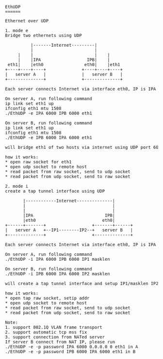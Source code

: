 <pre>
EthUDP
======
<pre>
Ethernet over UDP

1. mode e
Bridge two ethernets using UDP

          |-------Internet---------|
          |                        |
     |    |                        |    |
     |    |IPA                  IPB|    |
 eth1|    |eth0                eth0|    |eth1
+----+----+----+              +----+----+----+
|   server A   |              |   server B   |
+--------------+              +--------------+

Each server connects Internet via interface eth0, IP is IPA & IPB.

On server A, run following command
ip link set eth1 up
ifconfig eth1 mtu 1508
./EthUDP -e IPA 6000 IPB 6000 eth1

On server B, run following command
ip link set eth1 up
ifconfig eth1 mtu 1508
./EthUDP -e IPB 6000 IPA 6000 eth1

will bridge eth1 of two hosts via internet using UDP port 6000

how it works:
* open raw socket for eth1
* open udp socket to remote host
* read packet from raw socket, send to udp socket
* read packet from udp socket, send to raw socket

2. mode i
create a tap tunnel interface using UDP

       |------------Internet--------------|
       |                                  |
       |                                  |
       |IPA                            IPB|
       |eth0                          eth0|
+------+-------+                  +-------+------+
|   server A   +--IP1--------IP2--+   server B   |
+--------------+                  +--------------+

Each server connects Internet via interface eth0, IP is IPA & IPB.

On server A, run following command
./EthUDP -i IPA 6000 IPB 6000 IP1 masklen

On server B, run following command
./EthUDP -i IPB 6000 IPA 6000 IP2 masklen

will create a tap tunnel interface and setup IP1/masklen IP2/masklen via internet using UDP port 6000

how it works:
* open tap raw socket, setip addr
* open udp socket to remote host
* read packet from raw socket, send to udp socket
* read packet from udp socket, send to raw socket

Note:
1. support 802.1Q VLAN frame transport
2. support automatic tcp mss fix
3. support connection from NATed server
If server B connect from NAT IP, please run
./EthUDP -e -p password IPA 6000 0.0.0.0 0 eth1 in A
./EthUDP -e -p password IPB 6000 IPA 6000 eth1 in B
</pre>
